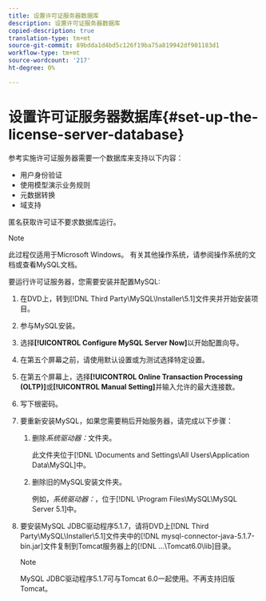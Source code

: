 ```yaml
---
title: 设置许可证服务器数据库
description: 设置许可证服务器数据库
copied-description: true
translation-type: tm+mt
source-git-commit: 89bdda1d4bd5c126f19ba75a819942df901183d1
workflow-type: tm+mt
source-wordcount: '217'
ht-degree: 0%

---
```



# 设置许可证服务器数据库{#set-up-the-license-server-database}

参考实施许可证服务器需要一个数据库来支持以下内容：

* 用户身份验证
* 使用模型演示业务规则
* 元数据转换
* 域支持

匿名获取许可证不要求数据库运行。

>[!NOTE]
>
>此过程仅适用于Microsoft Windows。 有关其他操作系统，请参阅操作系统的文档或查看MySQL文档。

要运行许可证服务器，您需要安装并配置MySQL:

1. 在DVD上，转到[!DNL Third Party\MySQL\Installer\5.1]文件夹并开始安装项目。
1. 参与MySQL安装。
1. 选择&#x200B;**[!UICONTROL Configure MySQL Server Now]**&#x200B;以开始配置向导。
1. 在第五个屏幕之前，请使用默认设置或为测试选择特定设置。
1. 在第五个屏幕上，选择&#x200B;**[!UICONTROL Online Transaction Processing (OLTP)]**&#x200B;或&#x200B;**[!UICONTROL Manual Setting]**&#x200B;并输入允许的最大连接数。
1. 写下根密码。
1. 要重新安装MySQL，如果您需要稍后开始服务器，请完成以下步骤：
   1. 删除&#x200B;*系统驱动器：*&#x200B;文件夹。

      此文件夹位于[!DNL \Documents and Settings\All Users\Application Data\MySQL]中。
   1. 删除旧的MySQL安装文件夹。

      例如，*系统驱动器：*，位于[!DNL \Program Files\MySQL\MySQL Server 5.1]中。
1. 要安装MySQL JDBC驱动程序5.1.7，请将DVD上[!DNL Third Party\MySQL\Installer\5.1]文件夹中的[!DNL mysql-connector-java-5.1.7-bin.jar]文件复制到Tomcat服务器上的[!DNL ...\Tomcat6.0\lib]目录。

   >[!NOTE]
   >
   >MySQL JDBC驱动程序5.1.7可与Tomcat 6.0一起使用。不再支持旧版Tomcat。

